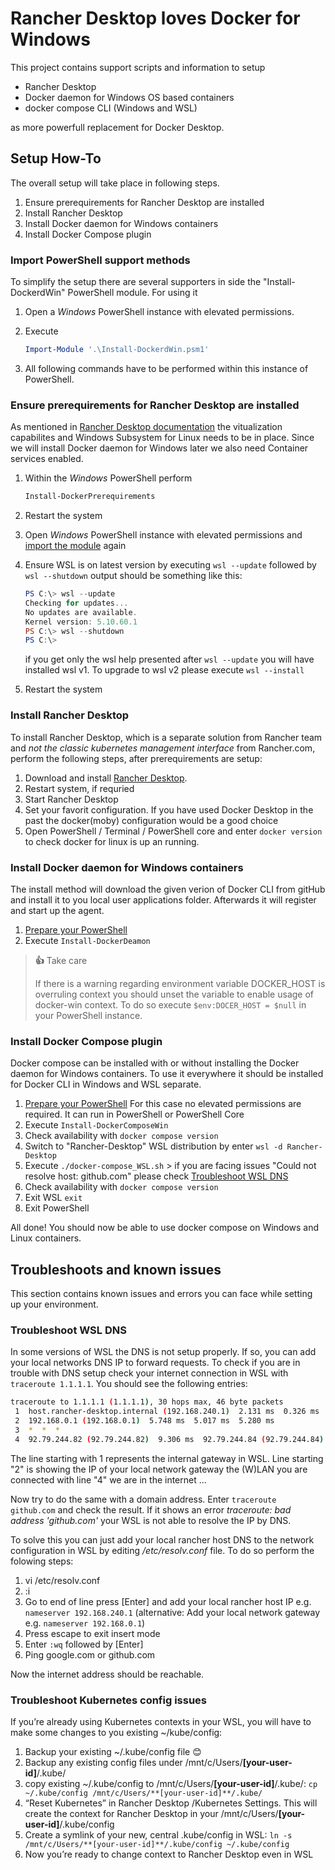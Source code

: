 # Rancher Desktop loves Docker for Windows

This project contains support scripts and information to setup

- Rancher Desktop
- Docker daemon for Windows OS based containers
- docker compose CLI (Windows and WSL)

as more powerfull replacement for Docker Desktop.

## Setup How-To

The overall setup will take place in following steps.

1. Ensure prerequirements for Rancher Desktop are installed
1. Install Rancher Desktop
1. Install Docker daemon for Windows containers
1. Install Docker Compose plugin

### Import PowerShell support methods

To simplify the setup there are several supporters in side the "Install-DockerdWin" PowerShell module. For using it

1. Open a _Windows_ PowerShell instance with elevated permissions.
1. Execute

   ```powershell
   Import-Module '.\Install-DockerdWin.psm1'
   ```

1. All following commands have to be performed within this instance of PowerShell.

### Ensure prerequirements for Rancher Desktop are installed

As mentioned in [Rancher Desktop documentation](https://docs.rancherdesktop.io/getting-started/installation#windows) the vitualization capabilites and Windows Subsystem for Linux needs to be in place. Since we will install Docker daemon for Windows later we also need Container services enabled.

1. Within the _Windows_ PowerShell perform

   ```powershell
   Install-DockerPrerequirements
   ```

1. Restart the system
1. Open _Windows_ PowerShell instance with elevated permissions and [import the module](#import-powershell-support-methods-) again
1. Ensure WSL is on latest version by executing `wsl --update` followed by `wsl --shutdown`
   output should be something like this:

   ```powershell
   PS C:\> wsl --update
   Checking for updates...
   No updates are available.
   Kernel version: 5.10.60.1
   PS C:\> wsl --shutdown
   PS C:\>
   ```

   if you get only the wsl help presented after `wsl --update` you will have installed wsl v1. To upgrade to wsl v2 please execute `wsl --install`

1. Restart the system

### Install Rancher Desktop

To install Rancher Desktop, which is a separate solution from Rancher team and _not the classic kubernetes management interface_ from Rancher.com, perform the following steps, after prerequirements are setup:

1. Download and install [Rancher Desktop](https://rancherdesktop.io/).
1. Restart system, if requried
1. Start Rancher Desktop
1. Set your favorit configuration. If you have used Docker Desktop in the past the docker(moby) configuration would be a good choice
1. Open PowerShell / Terminal / PowerShell core and enter `docker version` to check docker for linux is up an running.

### Install Docker daemon for Windows containers

The install method will download the given verion of Docker CLI from gitHub and install it to you local user applications folder. Afterwards it will register and start up the agent.

1. [Prepare your PowerShell](#import-powershell-support-methods-)
1. Execute `Install-DockerDeamon`

> **👍** Take care
>
> If there is a warning regarding environment variable DOCKER_HOST is overruling context you should unset the variable to enable usage of docker-win context. To do so execute `$env:DOCER_HOST = $null` in your PowerShell instance.

### Install Docker Compose plugin

Docker compose can be installed with or without installing the Docker daemon for Windows containers. To use it everywhere it should be installed for Docker CLI in Windows and WSL separate.

1. [Prepare your PowerShell](#import-powershell-support-methods-) For this case no elevated permissions are required. It can run in PowerShell or PowerShell Core
1. Execute `Install-DockerComposeWin`
1. Check availability with `docker compose version`
1. Switch to "Rancher-Desktop" WSL distribution by enter `wsl -d Rancher-Desktop`
1. Execute `./docker-compose_WSL.sh` > if you are facing issues "Could not resolve host: github.com" please check [Troubleshoot WSL DNS](#WSL-DNS)
1. Check availability with `docker compose version`
1. Exit WSL `exit`
1. Exit PowerShell

All done! You should now be able to use docker compose on Windows and Linux containers.

## Troubleshoots and known issues

This section contains known issues and errors you can face while setting up your environment.

### Troubleshoot WSL DNS

In some versions of WSL the DNS is not setup properly. If so, you can add your local networks DNS IP to forward requests. To check if you are in trouble with DNS setup check your internet connection in WSL with `traceroute 1.1.1.1`. You should see the following entries:

```bash
traceroute to 1.1.1.1 (1.1.1.1), 30 hops max, 46 byte packets
 1  host.rancher-desktop.internal (192.168.240.1)  2.131 ms  0.326 ms  0.614 ms
 2  192.168.0.1 (192.168.0.1)  5.748 ms  5.017 ms  5.280 ms
 3  *  *  *
 4  92.79.244.82 (92.79.244.82)  9.306 ms  92.79.244.84 (92.79.244.84)  7.451 ms  8.496 ms
```

The line starting with 1 represents the internal gateway in WSL. Line starting "2" is showing the IP of your local network gateway the (W)LAN you are connected with line "4" we are in the internet ...

Now try to do the same with a domain address. Enter `traceroute github.com` and check the result. If it shows an error _traceroute: bad address 'github.com'_ your WSL is not able to resolve the IP by DNS.

To solve this you can just add your local rancher host DNS to the network configuration in WSL by editing _/etc/resolv.conf_ file. To do so perform the folowing steps:

1. vi /etc/resolv.conf
1. :i
1. Go to end of line press [Enter] and add your local rancher host IP e.g. `nameserver 192.168.240.1` (alternative: Add your local network gateway e.g. `nameserver 192.168.0.1`)
1. Press escape to exit insert mode
1. Enter `:wq` followed by [Enter]
1. Ping google.com or github.com

Now the internet address should be reachable.

### Troubleshoot Kubernetes config issues

If you’re already using Kubernetes contexts in your WSL, you will have to make some changes to you existing ~/kube/config:

1. Backup your existing ~/.kube/config file 😊
1. Backup any existing config files under /mnt/c/Users/**[your-user-id]**/.kube/
1. copy existing ~/.kube/config to /mnt/c/Users/**[your-user-id]**/.kube/:
   `cp ~/.kube/config /mnt/c/Users/**[your-user-id]**/.kube/`
1. “Reset Kubernetes” in Rancher Desktop /Kubernetes Settings. This will create the context for Rancher Desktop in your /mnt/c/Users/**[your-user-id]**/.kube/config
1. Create a symlink of your new, central .kube/config in WSL:
   `ln -s /mnt/c/Users/**[your-user-id]**/.kube/config ~/.kube/config`
1. Now you’re ready to change context to Rancher Desktop even in WSL

<!-- ## Cleanup the mess

You are facing issues due to previous install tryouts or old setup stuff on your disk from other tools? Then it is time to clean up!

1. Unregister Docker Service from  -->
